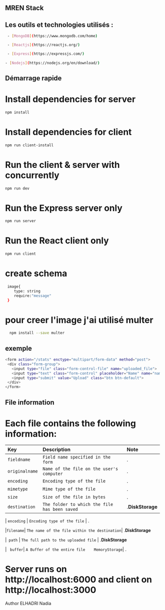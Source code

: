 ## MREN Stack

## Les outils et technologies utilisés :
```bash
 - [MongoDB](https://www.mongodb.com/home)

 - [Reactjs](https://reactjs.org/)

 - [Express](https://expressjs.com/)
 
- [Nodejs](https://nodejs.org/en/download/)
  ```
## Démarrage rapide
# Install dependencies for server
```bash
npm install
```

# Install dependencies for client
```bash
npm run client-install
```
# Run the client & server with concurrently
```bash
npm run dev
```

# Run the Express server only
```bash
npm run server
```
# Run the React client only
```bash
npm run client

```
# create schema
```bash
 image{
    type: string
    require:"message"
 }
 ```
 # pour creer l'image j'ai utilisé multer
 ```bash
   npm install --save multer

 ```
 ## exemple 
 ```bash
 <form action="/stats" enctype="multipart/form-data" method="post">
  <div class="form-group">
    <input type="file" class="form-control-file" name="uploaded_file">
    <input type="text" class="form-control" placeholder="Name" name="name">
    <input type="submit" value="Upload" class="btn btn-default">            
  </div>
</form>
 ```
 ## File information
 # Each file contains the following information:

 | Key | Description    | Note      |
| :-------- | :------- | :-----------|
| `fieldname` | `Field name specified in the form` | .
| `originalname` | `Name of the file on the user's computer` | .
| `encoding` | `Encoding type of the file` | .
| `mimetype` | `Mime type of the file` | .
| `size` | `Size of the file in bytes` | .
| `destination` | `The folder to which the file has been saved` | .**DiskStorage**

| `encoding` | `Encoding type of the file` | .
  
|`filename`| `The name of the file within the destination`| .**DiskStorage**

|` path`	| `The full path to the uploaded file`	| .**DiskStorage**

| ` buffer`|	`A Buffer of the entire file	MemoryStorage`| .
# Server runs on http://localhost:6000 and client on http://localhost:3000
Author
ELHADRI Nadia

